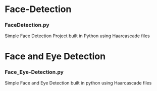 # Face-Detection
### FaceDetection.py
Simple Face Detection Project built in Python using Haarcascade files

# Face and Eye Detection
### Face_Eye-Detection.py
Simple Face and Eye Detection built in python using Haarcascade files

